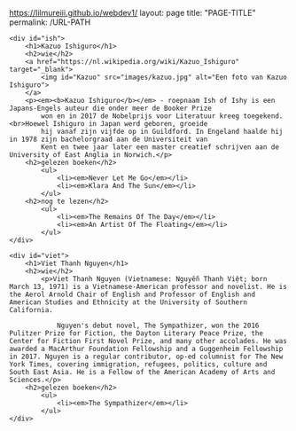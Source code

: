 https://lilmureiii.github.io/webdev1/
layout: page
title: "PAGE-TITLE"
permalink: /URL-PATH

<html lang="en">

<head>
    <meta charset="UTF-8">
    <meta http-equiv="X-UA-Compatible" content="IE=edge">
    <meta name="viewport" content="width=device-width, initial-scale=1.0">
    <title>Gelezen Boeken</title>
    <link rel="stylesheet" href="css/styles.css" />
</head>

<body>

    <div id="ish">
        <h1>Kazuo Ishiguro</h1>
        <h2>wie</h2>
        <a href="https://nl.wikipedia.org/wiki/Kazuo_Ishiguro" target="_blank">
            <img id="Kazuo" src="images/kazuo.jpg" alt="Een foto van Kazuo Ishiguro">
        </a>
        <p><em><b>Kazuo Ishiguro</b></em> - roepnaam Ish of Ishy is een Japans-Engels auteur die onder meer de Booker Prize
            won en in 2017 de Nobelprijs voor Literatuur kreeg toegekend.<br>Hoewel Ishiguro in Japan werd geboren, groeide
            hij vanaf zijn vijfde op in Guildford. In Engeland haalde hij in 1978 zijn bachelorgraad aan de Universiteit van
            Kent en twee jaar later een master creatief schrijven aan de University of East Anglia in Norwich.</p>
        <h2>gelezen boeken</h2>
            <ul>
                <li><em>Never Let Me Go</em></li>
                <li><em>Klara And The Sun</em></li>
            </ul>
        <h2>nog te lezen</h2>
            <ul>
                <li><em>The Remains Of The Day</em></li>
                <li><em>An Artist Of The Floating</em></li>
            </ul>
    </div>

    <div id="viet">
        <h1>Viet Thanh Nguyen</h1>
        <h2>wie</h2>
            <p>Viet Thanh Nguyen (Vietnamese: Nguyễn Thanh Việt; born March 13, 1971) is a Vietnamese-American professor and novelist. He is the Aerol Arnold Chair of English and Professor of English and American Studies and Ethnicity at the University of Southern California.

                Nguyen's debut novel, The Sympathizer, won the 2016 Pulitzer Prize for Fiction, the Dayton Literary Peace Prize, the Center for Fiction First Novel Prize, and many other accolades. He was awarded a MacArthur Foundation Fellowship and a Guggenheim Fellowship in 2017. Nguyen is a regular contributor, op-ed columnist for The New York Times, covering immigration, refugees, politics, culture and South East Asia. He is a Fellow of the American Academy of Arts and Sciences.</p>
        <h2>gelezen boeken</h2>
            <ul>
                <li><em>The Sympathizer</em></li>
            </ul>
    </div>
</body>
